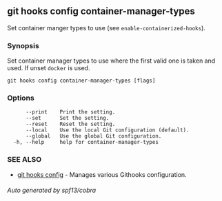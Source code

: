 ## git hooks config container-manager-types

Set container manger types to use (see `enable-containerized-hooks`).

### Synopsis

Set container manager types to use where the first valid one is taken and used.
If unset `docker` is used.

```
git hooks config container-manager-types [flags]
```

### Options

```
      --print    Print the setting.
      --set      Set the setting.
      --reset    Reset the setting.
      --local    Use the local Git configuration (default).
      --global   Use the global Git configuration.
  -h, --help     help for container-manager-types
```

### SEE ALSO

- [git hooks config](git_hooks_config.md) - Manages various Githooks
  configuration.

###### Auto generated by spf13/cobra
